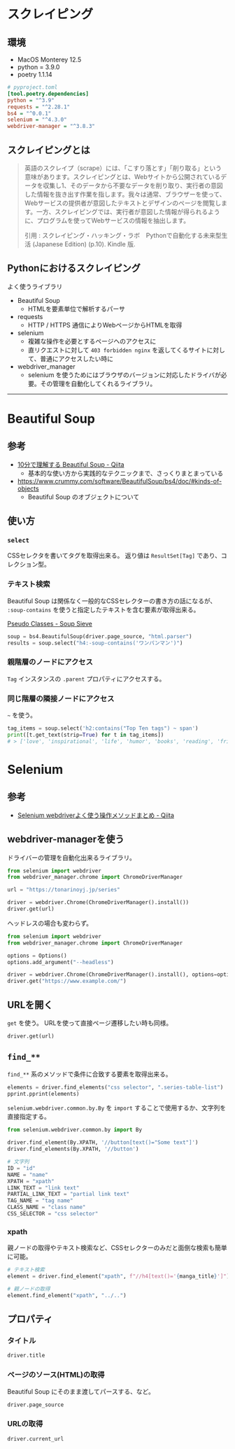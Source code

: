 # スクレイピング

## 環境

- MacOS Monterey 12.5
- python = 3.9.0
- poetry 1.1.14

```ini
# pyproject.toml
[tool.poetry.dependencies]
python = "^3.9"
requests = "^2.28.1"
bs4 = "^0.0.1"
selenium = "^4.3.0"
webdriver-manager = "^3.8.3"
```

## スクレイピングとは

> 英語のスクレイプ（scrape）には、「こすり落とす」「削り取る」という意味があります。スクレイピングとは、Webサイトから公開されているデータを収集し1、そのデータから不要なデータを削り取り、実行者の意図した情報を抜き出す作業を指します。我々は通常、ブラウザーを使って、Webサービスの提供者が意図したテキストとデザインのページを閲覧します。一方、スクレイピングでは、実行者が意図した情報が得られるように、プログラムを使ってWebサービスの情報を抽出します。
>
> 引用 : スクレイピング・ハッキング・ラボ　Pythonで自動化する未来型生活 (Japanese Edition) (p.10). Kindle 版.

## Pythonにおけるスクレイピング

よく使うライブラリ

- Beautiful Soup
  - HTMLを要素単位で解析するパーサ
- requests
  - HTTP / HTTPS 通信によりWebページからHTMLを取得
- selenium
  - 複雑な操作を必要とするページヘのアクセスに
  - 直リクエストに対して `403 forbidden nginx` を返してくるサイトに対して、普通にアクセスしたい時に
- webdriver_manager
  - selenium を使うためにはブラウザのバージョンに対応したドライバが必要。その管理を自動化してくれるライブラリ。

***

# Beautiful Soup

## 参考

- [10分で理解する Beautiful Soup - Qiita](https://qiita.com/Chanmoro/items/db51658b073acddea4ac)
  - 基本的な使い方から実践的なテクニックまで、さっくりまとまっている
- https://www.crummy.com/software/BeautifulSoup/bs4/doc/#kinds-of-objects
  - Beautiful Soup のオブジェクトについて

## 使い方

### `select`

CSSセレクタを書いてタグを取得出来る。
返り値は `ResultSet[Tag]` であり、コレクション型。

### テキスト検索

Beautiful Soup は関係なく一般的なCSSセレクターの書き方の話になるが、 `:soup-contains` を使うと指定したテキストを含む要素が取得出来る。

[Pseudo Classes - Soup Sieve](https://facelessuser.github.io/soupsieve/selectors/pseudo-classes/#:-soup-contains)

```py
soup = bs4.BeautifulSoup(driver.page_source, "html.parser")
results = soup.select("h4:-soup-contains('ワンパンマン')")
```

### 親階層のノードにアクセス

`Tag` インスタンスの `.parent` プロパティにアクセスする。

### 同じ階層の隣接ノードにアクセス

`~` を使う。

```py
tag_items = soup.select('h2:contains("Top Ten tags") ~ span')
print([t.get_text(strip=True) for t in tag_items])
# > ['love', 'inspirational', 'life', 'humor', 'books', 'reading', 'friendship', 'friends', 'truth', 'simile']
```

# Selenium

## 参考

- [Selenium webdriverよく使う操作メソッドまとめ - Qiita](https://qiita.com/mochio/items/dc9935ee607895420186#%E3%81%AF%E3%81%98%E3%82%81%E3%81%AB)

## webdriver-managerを使う

ドライバーの管理を自動化出来るライブラリ。

```py
from selenium import webdriver
from webdriver_manager.chrome import ChromeDriverManager

url = "https://tonarinoyj.jp/series"

driver = webdriver.Chrome(ChromeDriverManager().install())
driver.get(url)
```

ヘッドレスの場合も変わらず。

```py
from selenium import webdriver
from webdriver_manager.chrome import ChromeDriverManager

options = Options()
options.add_argument("--headless")

driver = webdriver.Chrome(ChromeDriverManager().install(), options=options)
driver.get("https://www.example.com/")
```

## URLを開く

`get` を使う。
URLを使って直接ページ遷移したい時も同様。

```py
driver.get(url)
```


## `find_**`

`find_**` 系のメソッドで条件に合致する要素を取得出来る。

```py
elements = driver.find_elements("css selector", ".series-table-list")
pprint.pprint(elements)
```

`selenium.webdriver.common.by.By` を `import` することで使用するか、文字列を直接指定する。

```py
from selenium.webdriver.common.by import By

driver.find_element(By.XPATH, '//button[text()="Some text"]')
driver.find_elements(By.XPATH, '//button')

# 文字列
ID = "id"
NAME = "name"
XPATH = "xpath"
LINK_TEXT = "link text"
PARTIAL_LINK_TEXT = "partial link text"
TAG_NAME = "tag name"
CLASS_NAME = "class name"
CSS_SELECTOR = "css selector"
```

### xpath

親ノードの取得やテキスト検索など、CSSセレクターのみだと面倒な検索も簡単に可能。

```py
# テキスト検索
element = driver.find_element("xpath", f"//h4[text()='{manga_title}']")

# 親ノードの取得
element.find_element("xpath", "../..")
```

## プロパティ

### タイトル

```py
driver.title
```

### ページのソース(HTML)の取得

Beautiful Soup にそのまま渡してパースする、など。

```py
driver.page_source
```

### URLの取得

```py
driver.current_url
```
